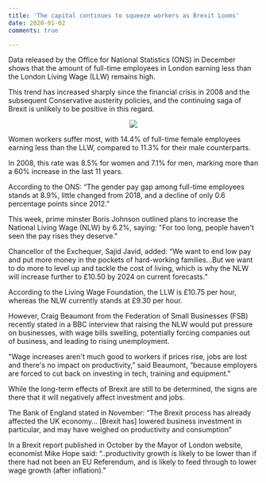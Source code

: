 ```yaml
---
title: 'The capital continues to squeeze workers as Brexit Looms'
date: 2020-01-02
comments: true

---
```


Data released by the Office for National Statistics (ONS) in December shows that the amount of full-time employees in London earning less than the London Living Wage (LLW) remains high.

This trend has increased sharply since the financial crisis in 2008 and the subsequent Conservative austerity policies, and the continuing saga of Brexit is unlikely to be positive in this regard.

<p align="center">
  <img src="https://res.cloudinary.com/dlrwbckxi/image/upload/v1600532461/capital-squeezes_p1xeju.png" />
</p>

Women workers suffer most, with 14.4% of full-time female employees earning less than the LLW, compared to 11.3% for their male counterparts.

In 2008, this rate was 8.5% for women and 7.1% for men, marking more than a 60% increase in the last 11 years.

According to the ONS: “The gender pay gap among full-time employees stands at 8.9%, little changed from 2018, and a decline of only 0.6 percentage points since 2012.”

This week, prime minster Boris Johnson outlined plans to increase the National Living Wage (NLW) by 6.2%, saying: "For too long, people haven't seen the pay rises they deserve."

Chancellor of the Exchequer, Sajid Javid, added: “We want to end low pay and put more money in the pockets of hard-working families...But we want to do more to level up and tackle the cost of living, which is why the NLW will increase further to £10.50 by 2024 on current forecasts.”

According to the Living Wage Foundation, the LLW is £10.75 per hour, whereas the NLW currently stands at £9.30 per hour.

However, Craig Beaumont from the Federation of Small Businesses (FSB) recently stated in a BBC interview that raising the NLW would put pressure on businesses, with wage bills swelling, potentially forcing companies out of business, and leading to rising unemployment.

"Wage increases aren't much good to workers if prices rise, jobs are lost and there's no impact on productivity,” said Beaumont, “because employers are forced to cut back on investing in tech, training and equipment."

While the long-term effects of Brexit are still to be determined, the signs are there that it will negatively affect investment and jobs.

The Bank of England stated in November: “The Brexit process has already affected the UK economy… [Brexit has] lowered business investment in particular, and may have weighed on productivity and consumption”

In a Brexit report published in October by the Mayor of London website, economist Mike Hope said: “..productivity growth is likely to be lower than if there had not been an EU Referendum, and is likely to feed through to lower wage growth (after inflation).”

